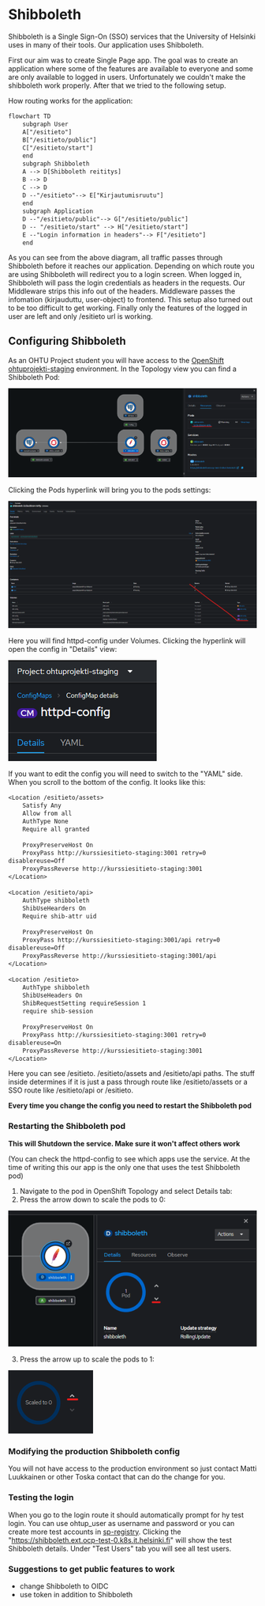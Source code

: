 # Shibboleth
Shibboleth is a Single Sign-On (SSO) services that the University of Helsinki uses in many of their tools. Our application uses Shibboleth.

First our aim was to create Single Page app. The goal was to create an application where some of the features are available to everyone and some are only available to logged in users. Unfortunately we couldn't make the shibboleth work properly. After that we tried to the following setup. 

How routing works for the application:
```mermaid
flowchart TD
    subgraph User
    A["/esitieto"]
    B["/esitieto/public"]
    C["/esitieto/start"]
    end
    subgraph Shibboleth
    A --> D[Shibboleth reititys]
    B --> D
    C --> D
    D --"/esitieto"--> E["Kirjautumisruutu"]
    end
    subgraph Application
    D --"/esitieto/public"--> G["/esitieto/public"]
    D -- "/esitieto/start" --> H["/esitieto/start"]
    E --"Login information in headers"--> F["/esitieto"]
    end
```
As you can see from the above diagram, all traffic passes through Shibboleth before it reaches our application. Depending on which route you are using Shibboleth will redirect you to a login screen. When logged in, Shibboleth will pass the login credentials as headers in the requests. Our Middleware strips this info out of the headers. Middleware passes the infomation (kirjauduttu, user-object) to frontend. This setup also turned out to be too difficult to get working. Finally only the features of the logged in user are left and only /esitieto url is working.

## Configuring Shibboleth
As an OHTU Project student you will have access to the [OpenShift ohtuprojekti-staging](https://console-openshift-console.apps.ocp-test-0.k8s.it.helsinki.fi/topology/ns/ohtuprojekti-staging?view=graph) 
environment. In the Topology view you can find a Shibboleth Pod:

![Shibboleth_OpenShift_Topo.png](/documentation/images/shibboleth-guide/Shibboleth_OpenShift_Topo.png)

Clicking the Pods hyperlink will bring you to the pods settings:

![Shibboleth_OpenShift_Topo.png](/documentation/images/shibboleth-guide/Shibboleth_httpd-config_location.png)

Here you will find httpd-config under Volumes. Clicking the hyperlink will open the config in "Details" view:

![Shibboleth_OpenShift_Topo.png](/documentation/images/shibboleth-guide/Shibboleth_view_or_edit_config.png)

If you want to edit the config you will need to switch to the "YAML" side. When you scroll to the bottom of the config. It looks like this:

```
<Location /esitieto/assets>
    Satisfy Any   
    Allow from all   
    AuthType None   
    Require all granted  

    ProxyPreserveHost On
    ProxyPass http://kurssiesitieto-staging:3001 retry=0 disablereuse=Off
    ProxyPassReverse http://kurssiesitieto-staging:3001
</Location>

<Location /esitieto/api>
    AuthType shibboleth
    ShibUseHearders On
    Require shib-attr uid

    ProxyPreserveHost On
    ProxyPass http://kurssiesitieto-staging:3001/api retry=0 disablereuse=Off
    ProxyPassReverse http://kurssiesitieto-staging:3001/api
</Location>

<Location /esitieto>
    AuthType shibboleth
    ShibUseHeaders On
    ShibRequestSetting requireSession 1
    require shib-session

    ProxyPreserveHost On
    ProxyPass http://kurssiesitieto-staging:3001 retry=0 disablereuse=On
    ProxyPassReverse http://kurssiesitieto-staging:3001
</Location>
```

Here you can see /esitieto. /esitieto/assets and /esitieto/api paths. The stuff inside determines if it is just a pass through route like /esitieto/assets or a SSO route like /esitieto/api or /esitieto.

**Every time you change the config you need to restart the Shibboleth pod**

### Restarting the Shibboleth pod
**This will Shutdown the service. Make sure it won't affect others work**

(You can check the httpd-config to see which apps use the service. At the time of writing this our app is the only one that uses the test Shibboleth pod)
1. Navigate to the pod in OpenShift Topology and select Details tab:
2. Press the arrow down to scale the pods to 0:

![Shibboleth_OpenShift_Topo.png](/documentation/images/shibboleth-guide/Shibboleth_decrease_pods.png)

3. Press the arrow up to scale the pods to 1:

![Shibboleth_OpenShift_Topo.png](/documentation/images/shibboleth-guide/Shibboleth_increase_pods.png)

### Modifying the production Shibboleth config
You will not have access to the production environment so just contact Matti Luukkainen or other Toska contact that can do the change for you.

### Testing the login
When you go to the login route it should automatically prompt for hy test login. You can use ohtup_user as username and password or you can create more test accounts in [sp-registry](https://sp-registry.it.helsinki.fi/login/?next=/). Clicking the "https://shibboleth.ext.ocp-test-0.k8s.it.helsinki.fi" will show the test Shibboleth details. Under "Test Users" tab you will see all test users.

### Suggestions to get public features to work
- change Shibboleth to OIDC
- use token in addition to Shibboleth
